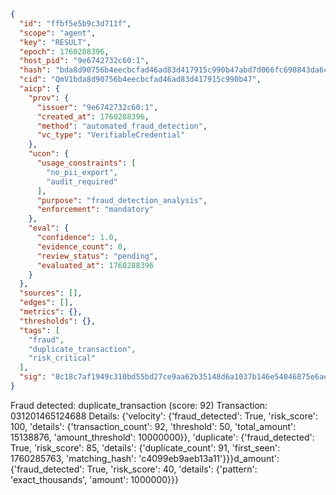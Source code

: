 ```json
{
  "id": "ffbf5e5b9c3d711f",
  "scope": "agent",
  "key": "RESULT",
  "epoch": 1760288396,
  "host_pid": "9e6742732c60:1",
  "hash": "bda8d90756b4eecbcfad46ad83d417915c990b47abd7d066fc698843da6cc209",
  "cid": "QmV1bda8d90756b4eecbcfad46ad83d417915c990b47",
  "aicp": {
    "prov": {
      "issuer": "9e6742732c60:1",
      "created_at": 1760288396,
      "method": "automated_fraud_detection",
      "vc_type": "VerifiableCredential"
    },
    "ucon": {
      "usage_constraints": [
        "no_pii_export",
        "audit_required"
      ],
      "purpose": "fraud_detection_analysis",
      "enforcement": "mandatory"
    },
    "eval": {
      "confidence": 1.0,
      "evidence_count": 0,
      "review_status": "pending",
      "evaluated_at": 1760288396
    }
  },
  "sources": [],
  "edges": [],
  "metrics": {},
  "thresholds": {},
  "tags": [
    "fraud",
    "duplicate_transaction",
    "risk_critical"
  ],
  "sig": "8c18c7af1949c310bd55bd27ce9aa62b35148d6a1037b146e54046875e6aeb87"
}
```

Fraud detected: duplicate_transaction (score: 92)
Transaction: 031201465124688
Details: {'velocity': {'fraud_detected': True, 'risk_score': 100, 'details': {'transaction_count': 92, 'threshold': 50, 'total_amount': 15138876, 'amount_threshold': 10000000}}, 'duplicate': {'fraud_detected': True, 'risk_score': 85, 'details': {'duplicate_count': 91, 'first_seen': 1760285763, 'matching_hash': 'c4099eb9aeb13a11'}}}d_amount': {'fraud_detected': True, 'risk_score': 40, 'details': {'pattern': 'exact_thousands', 'amount': 1000000}}}